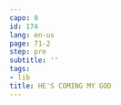 ```yaml
---
capo: 0
id: 174
lang: en-us
page: 71-2
step: pre
subtitle: ''
tags:
- lib
title: HE'S COMING MY GOD
---
```

